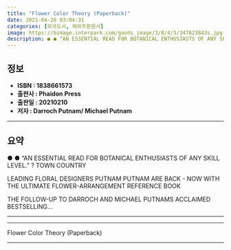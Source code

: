 ```yaml
---
title: "Flower Color Theory (Paperback)"
date: 2021-04-26 03:04:31
categories: [외국도서, 해외주문원서]
image: https://bimage.interpark.com/goods_image/3/8/4/3/347623843s.jpg
description: ● ● “AN ESSENTIAL READ FOR BOTANICAL ENTHUSIASTS OF ANY SKILL LEVEL.” ? TOWN COUNTRY LEADING FLORAL DESIGNERS PUTNAM PUTNAM ARE BACK - NOW WITH THE ULTIMAT
---
```


## **정보**

- **ISBN : 1838661573**
- **출판사 : Phaidon Press**
- **출판일 : 20210210**
- **저자 : Darroch Putnam/ Michael Putnam**

------



## **요약**

●  ●  “AN ESSENTIAL READ FOR BOTANICAL ENTHUSIASTS OF ANY SKILL LEVEL.” ? TOWN  COUNTRY

LEADING FLORAL DESIGNERS PUTNAM  PUTNAM ARE BACK - NOW WITH THE ULTIMATE FLOWER-ARRANGEMENT REFERENCE BOOK

THE FOLLOW-UP TO DARROCH AND MICHAEL PUTNAMS ACCLAIMED BESTSELLING... 

------



------


Flower Color Theory (Paperback) 

------


